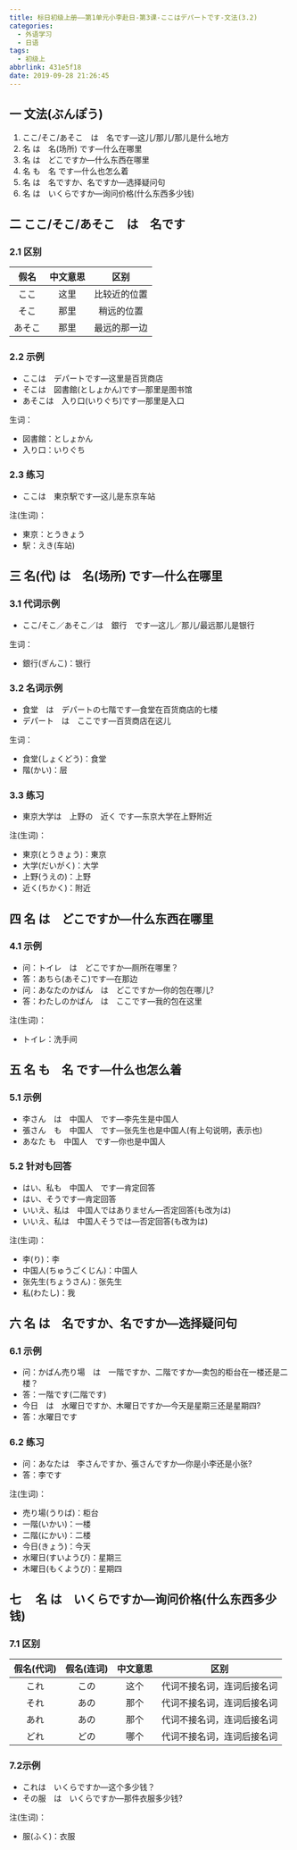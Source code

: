 ```yaml
---
title: 标日初级上册——第1单元小李赴日-第3课-ここはデパートです-文法(3.2)
categories:
  - 外语学习
  - 日语
tags:
  - 初级上
abbrlink: 431e5f18
date: 2019-09-28 21:26:45
---
```

## 一 文法(ぶんぽう)
1. ここ/そこ/あそこ　は　名です—这儿/那儿/那儿是什么地方
2. 名 は　名(场所) です—什么在哪里
3. 名 は　どこですか—什么东西在哪里
4. 名 も　名 です—什么也怎么着
5. 名 は　名ですか、名ですか—选择疑问句
6. 名 は　いくらですか—询问价格(什么东西多少钱)

<!--more-->

## 二 ここ/そこ/あそこ　は　名です

### 2.1 区别
|  假名  | 中文意思 |     区别     |
| :----: | :------: | :----------: |
|  ここ  |   这里   | 比较近的位置 |
|  そこ  |   那里   |  稍远的位置  |
| あそこ |   那里   | 最远的那一边 |

### 2.2 示例
* ここは　デパートです—这里是百货商店
* そこは　図書館(としょかん)です—那里是图书馆
* あそこは　入り口(いりぐち)です—那里是入口

生词：

* 図書館：としょかん
* 入り口：いりぐち

### 2.3 练习

* ここは　東京駅です—这儿是东京车站

注(生词)：     

- 東京：とうきょう
- 駅：えき(车站)


## 三 名(代) は　名(场所) です—什么在哪里

### 3.1 代词示例

* ここ/そこ／あそこ／は　銀行　です—这儿／那儿/最远那儿是银行

生词：

* 銀行(ぎんこ)：银行

### 3.2 名词示例

* 食堂　は　デパートの七階です—食堂在百货商店的七楼
* デパート　は　ここです—百货商店在这儿

生词：

* 食堂(しょくどう)：食堂
* 階(かい)：层

### 3.3 练习

* 東京大学は　上野の　近く です—东京大学在上野附近

注(生词)：  

* 東京(とうきょう)：東京
* 大学(だいがく)：大学
* 上野(うえの)：上野
* 近く(ちかく)：附近

## 四 名 は　どこですか—什么东西在哪里
### 4.1 示例

* 问：トイレ　は　どこですか—厕所在哪里？
* 答：あちら(あそこ)です—在那边
* 问：あなたのかばん　は　どこですか—你的包在哪儿?
* 答：わたしのかばん　は　ここです—我的包在这里


注(生词)：  

* トイレ：洗手间

## 五 名 も　名 です—什么也怎么着

### 5.1  示例

* 李さん　は　中国人　です—李先生是中国人
* 張さん　も　中国人　です—张先生也是中国人(有上句说明，表示也)
* あなた    も　中国人　です—你也是中国人

### 5.2 针对も回答

* はい、私も　中国人　です—肯定回答
* はい、そうです—肯定回答
* いいえ、私は　中国人ではありません—否定回答(も改为は)
* いいえ、私は　中国人そうでは—否定回答(も改为は)

注(生词)：  

* 李(り)：李
* 中国人(ちゅうごくじん)：中国人
* 张先生(ちょうさん)：张先生
* 私(わたし)：我

## 六 名 は　名ですか、名ですか—选择疑问句

###  6.1 示例

* 问：かばん売り場　は　一階ですか、二階ですか—卖包的柜台在一楼还是二楼？
* 答：一階です(二階です) 
* 今日　は　水曜日ですか、木曜日ですか—今天是星期三还是星期四?
* 答：水曜日です


### 6.2 练习

* 问：あなたは　李さんですか、張さんですか—你是小李还是小张?
* 答：李です

注(生词)：  　　

* 売り場(うりば)：柜台
* 一階(いかい)：一楼
* 二階(にかい)：二楼
* 今日(きょう)：今天
* 水曜日(すいようび)：星期三
* 木曜日(もくようび)：星期四

## 七 　名 は　いくらですか—询问价格(什么东西多少钱)

### 7.1 区别

| 假名(代词) | 假名(连词) | 中文意思 |            区别            |
| :--------: | :--------: | :------: | :------------------------: |
|    これ    |    この    |   这个   | 代词不接名词，连词后接名词 |
|    それ    |    あの    |   那个   | 代词不接名词，连词后接名词 |
|    あれ    |    あの    |   那个   | 代词不接名词，连词后接名词 |
|    どれ    |    どの    |   哪个   | 代词不接名词，连词后接名词 |


### 7.2示例

* これは　いくらですか—这个多少钱？
* その服　は　いくらですか—那件衣服多少钱?

注(生词)：  

* 服(ふく)：衣服